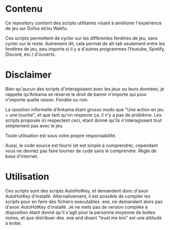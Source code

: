
# Contenu
Ce repository contient des scripts utilitaires visant à améliorer l'expérience de jeu sur Dofus et/ou Wakfu.

Ces scripts permettent de cycler sur les différentes fenêtres de jeu, sans cycler sur le reste.
Autrement dit, cela permet de alt-tab seulement entre les fenêtres de jeu, peu importe si il y a d'autres programmes (Youtube, Spotify, Discord, etc.) d'ouverts.

# Disclaimer
Bien qu'aucun des scripts d'interagissent avec les jeux ou leurs données, je rappelle qu'Ankama se réserve le droit de bannir n'importe qui pour n'importe quelle raison. Fondée ou non.

La rposition informelle d'Ankama étant grosso modo que "Une action en jeu = une touche", et que tant qu'on respecte ça, il n'y a pas de problème.
Les scripts proposés ici respectent ceci, étant donné qu'ils n'interagissent tout simplement pas avec le jeu.

Toute utilisation est sous votre propre responsabilité.

Aussi, le code source est fourni (et est simple à comprendre), cependant vous ne devriez pas faire tourner de code sans le comprendre. Règle de base d'internet.

# Utilisation
Ces scripts sont des scripts AutoHotKey, et demandent donc d'avoir AutoHotKey d'installé.
Alternativement, il est possible de compiler les scripts pour en faire des fichiers executables .exe, ne demandant alors pas d'avoir AutoHotKey d'installé.
Je ne mets pas de version compilée à disposition étant donné qu'il s'agit pour la personne moyenne de boites noires, et que distribuer des .exe and disant "trust me bro" est une attitude à éviter.

